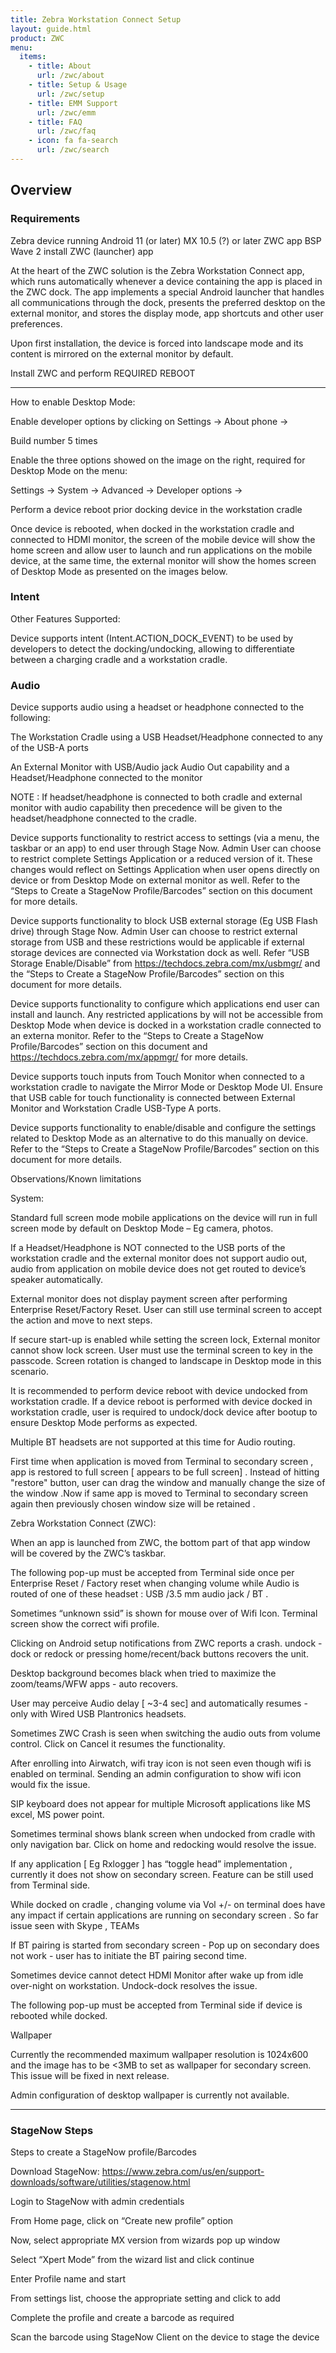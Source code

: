 ```yaml
---
title: Zebra Workstation Connect Setup
layout: guide.html
product: ZWC
menu:
  items:
    - title: About
      url: /zwc/about
    - title: Setup & Usage
      url: /zwc/setup
    - title: EMM Support
      url: /zwc/emm
    - title: FAQ
      url: /zwc/faq
    - icon: fa fa-search
      url: /zwc/search
---
```


## Overview

### Requirements

Zebra device running Android 11 (or later)
MX 10.5 (?) or later
ZWC app 
BSP Wave 2
install ZWC (launcher) app


At the heart of the ZWC solution is the Zebra Workstation Connect app, which runs automatically whenever a device containing the app is placed in the ZWC dock. The app implements a special Android launcher that handles all communications through the dock, presents the preferred desktop on the external monitor, and stores the display mode, app shortcuts and other user preferences.   

Upon first installation, the device is forced into landscape mode and its content is mirrored on the external monitor by default. 

Install ZWC and perform REQUIRED REBOOT 

-----

How to enable Desktop Mode: 

Enable developer options by clicking on Settings -> About phone ->  

Build number 5 times 

Enable the three options showed on the image on the right, required for Desktop Mode on the menu:  

Settings -> System -> Advanced -> Developer options ->  


 

Perform a device reboot prior docking device in the workstation cradle 

Once device is rebooted, when docked in the workstation cradle and connected to HDMI monitor, the screen of the mobile device will show the home screen and allow user to launch and run applications on the mobile device, at the same time, the external monitor will show the homes screen of Desktop Mode as presented on the images below. 


### Intent

Other Features Supported: 

Device supports intent (Intent.ACTION_DOCK_EVENT) to be used by developers to detect the docking/undocking, allowing to differentiate between a charging cradle and a workstation cradle. 

### Audio

Device supports audio using a headset or headphone connected to the following: 

The Workstation Cradle using a USB Headset/Headphone connected to any of the USB-A ports  

An External Monitor with USB/Audio jack Audio Out capability and a Headset/Headphone connected to the monitor 

NOTE : If headset/headphone is connected to both cradle and external monitor with audio capability then precedence will be given to the headset/headphone connected to the cradle. 

Device supports functionality to restrict access to settings (via a menu, the taskbar or an app) to end user through Stage Now. Admin User can choose to restrict complete Settings Application or a reduced version of it. These changes would reflect on Settings Application when user opens directly on device or from Desktop Mode on external monitor as well. Refer to the “Steps to Create a StageNow Profile/Barcodes” section on this document for more details. 

 

 

Device supports functionality to block USB external storage (Eg USB Flash drive) through Stage Now. Admin User can choose to restrict external storage from USB and these restrictions would be applicable if external storage devices are connected via Workstation dock as well. Refer “USB Storage Enable/Disable” from https://techdocs.zebra.com/mx/usbmgr/ and the “Steps to Create a StageNow Profile/Barcodes” section on this document for more details. 

 

 

Device supports functionality to configure which applications end user can install and launch. Any restricted applications by will not be accessible from Desktop Mode when device is docked in a workstation cradle connected to an externa monitor. Refer to the “Steps to Create a StageNow Profile/Barcodes” section on this document and https://techdocs.zebra.com/mx/appmgr/ for more details. 

Device supports touch inputs from Touch Monitor when connected to a workstation cradle to navigate the Mirror Mode or Desktop Mode UI. Ensure that USB cable for touch functionality is connected between External Monitor and Workstation Cradle USB-Type A ports.  

Device supports functionality to enable/disable and configure the settings related to Desktop Mode as an alternative to do this manually on device. Refer to the “Steps to Create a StageNow Profile/Barcodes” section on this document for more details. 

 

Observations/Known limitations 

System: 

Standard full screen mode mobile applications on the device will run in full screen mode by default on Desktop Mode – Eg camera, photos. 

If a Headset/Headphone is NOT connected to the USB ports of the workstation cradle and the external monitor does not support audio out, audio from application on mobile device does not get routed to device’s speaker automatically. 

External monitor does not display payment screen after performing Enterprise Reset/Factory Reset. User can still use terminal screen to accept the action and move to next steps. 

If secure start-up is enabled while setting the screen lock, External monitor cannot show lock screen. User must use the terminal screen to key in the passcode. Screen rotation is changed to landscape in Desktop mode in this scenario.  

It is recommended to perform device reboot with device undocked from workstation cradle. If a device reboot is performed with device docked in workstation cradle, user is required to undock/dock device after bootup to ensure Desktop Mode performs as expected.  

Multiple BT headsets are not supported at this time for Audio routing. 

First time when application is moved from Terminal to secondary screen , app is restored to full screen [ appears to be full screen] . Instead of hitting "restore" button, user can drag the window and manually change the size of the window .Now if same app is moved to Terminal to secondary screen again then previously chosen window size will be retained .  

 

Zebra Workstation Connect (ZWC): 

When an app is launched from ZWC, the bottom part of that app window will be covered by the ZWC’s taskbar. 

The following pop-up must be accepted from Terminal side once per Enterprise Reset / Factory reset when changing volume while Audio is routed of one of these headset : USB /3.5 mm audio jack / BT . 

 

Sometimes “unknown ssid” is shown for mouse over of Wifi Icon. Terminal screen show the correct wifi profile. 

Clicking on Android setup notifications from ZWC reports a crash. undock - dock or redock or pressing home/recent/back buttons recovers the unit. 

Desktop background becomes black when tried to maximize the zoom/teams/WFW apps - auto recovers. 

User may perceive Audio delay [ ~3-4 sec] and automatically resumes - only with Wired USB Plantronics headsets. 

Sometimes ZWC Crash is seen when switching the audio outs from volume control. Click on Cancel it resumes the functionality. 

After enrolling into Airwatch, wifi tray icon is not seen even though wifi is enabled on terminal. Sending an admin configuration to show wifi icon would fix the issue. 

SIP keyboard does not appear for multiple Microsoft applications like MS excel, MS power point. 

Sometimes terminal shows blank screen when undocked from cradle with only navigation bar. Click on home and redocking would resolve the issue. 

If any application [ Eg Rxlogger ] has “toggle head” implementation , currently it does not show on secondary screen. Feature can be still used from Terminal side. 

While docked on cradle , changing volume via Vol +/- on terminal does have any impact if certain applications are running on secondary screen . So far issue seen with Skype , TEAMs 

If BT pairing is started from secondary screen - Pop up on secondary does not work - user has to initiate the BT pairing second time. 

Sometimes device cannot detect HDMI Monitor after wake up from idle over-night on workstation. Undock-dock resolves the issue.  

The following pop-up must be accepted from Terminal side if device is rebooted while docked. 

 

Wallpaper 

Currently the recommended maximum wallpaper resolution is 1024x600 and the image has to be <3MB to set as wallpaper for secondary screen. This issue will be fixed in next release.  

Admin configuration of desktop wallpaper is currently not available.  

-----

### StageNow Steps

Steps to create a StageNow profile/Barcodes 

Download StageNow: https://www.zebra.com/us/en/support-downloads/software/utilities/stagenow.html 

Login to StageNow with admin credentials 

From Home page, click on “Create new profile” option 

Now, select appropriate MX version from wizards pop up window 

Select “Xpert Mode” from the wizard list and click continue 

Enter Profile name and start 

From settings list, choose the appropriate setting and click to add 

Complete the profile and create a barcode as required 

Scan the barcode using StageNow Client on the device to stage the device 
